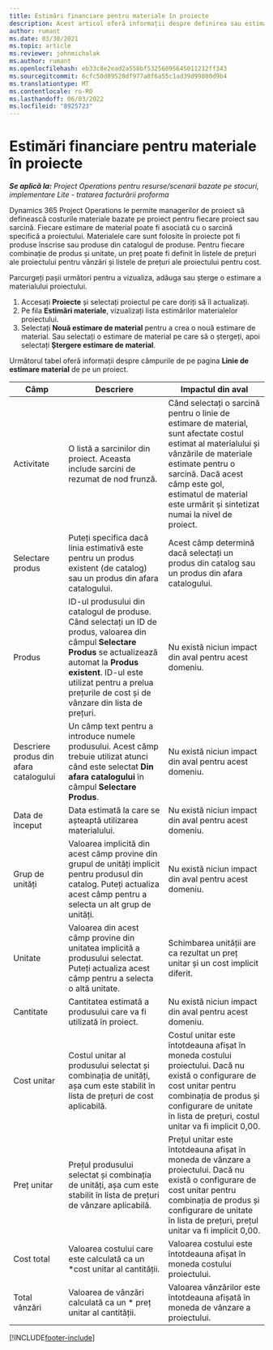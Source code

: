 ```yaml
---
title: Estimări financiare pentru materiale în proiecte
description: Acest articol oferă informații despre definirea sau estimarea materialelor bazate pe proiecte.
author: rumant
ms.date: 03/30/2021
ms.topic: article
ms.reviewer: johnmichalak
ms.author: rumant
ms.openlocfilehash: eb33c8e2ead2a558bf53256095645011212ff343
ms.sourcegitcommit: 6cfc50d89528df977a8f6a55c1ad39d99800d9b4
ms.translationtype: MT
ms.contentlocale: ro-RO
ms.lasthandoff: 06/03/2022
ms.locfileid: "8925723"
---
```

# <a name="financial-estimates-for-materials-on-projects"></a>Estimări financiare pentru materiale în proiecte

_**Se aplică la:** Project Operations pentru resurse/scenarii bazate pe stocuri, implementare Lite - tratarea facturării proforma_

Dynamics 365 Project Operations le permite managerilor de proiect să definească costurile materiale bazate pe proiect pentru fiecare proiect sau sarcină. Fiecare estimare de material poate fi asociată cu o sarcină specifică a proiectului. Materialele care sunt folosite în proiecte pot fi produse înscrise sau produse din catalogul de produse. Pentru fiecare combinație de produs și unitate, un preț poate fi definit în listele de prețuri ale proiectului pentru vânzări și listele de prețuri ale proiectului pentru cost.  

Parcurgeți pașii următori pentru a vizualiza, adăuga sau șterge o estimare a materialului proiectului.

1. Accesați **Proiecte** și selectați proiectul pe care doriți să îl actualizați.
2. Pe fila **Estimări materiale**, vizualizați lista estimărilor materialelor proiectului.
3. Selectați **Nouă estimare de material** pentru a crea o nouă estimare de material. Sau selectați o estimare de material pe care să o ștergeți, apoi selectați **Ștergere estimare de material**.

Următorul tabel oferă informații despre câmpurile de pe pagina **Linie de estimare material** de pe un proiect. 

| **Câmp** | **Descriere** | **Impactul din aval** |
| --- | --- | --- |
| Activitate | O listă a sarcinilor din proiect. Aceasta include sarcini de rezumat de nod frunză. | Când selectați o sarcină pentru o linie de estimare de material, sunt afectate costul estimat al materialului și vânzările de materiale estimate pentru o sarcină. Dacă acest câmp este gol, estimatul de material este urmărit și sintetizat numai la nivel de proiect. |
| Selectare produs |  Puteți specifica dacă linia estimativă este pentru un produs existent (de catalog) sau un produs din afara catalogului. | Acest câmp determină dacă selectați un produs din catalog sau un produs din afara catalogului. |
| Produs | ID-ul produsului din catalogul de produse. Când selectați un ID de produs, valoarea din câmpul **Selectare Produs** se actualizează automat la **Produs existent**. ID-ul este utilizat pentru a prelua prețurile de cost și de vânzare din lista de prețuri. | Nu există niciun impact din aval pentru acest domeniu. |
| Descriere produs din afara catalogului | Un câmp text pentru a introduce numele produsului. Acest câmp trebuie utilizat atunci când este selectat **Din afara catalogului** în câmpul **Selectare Produs**.| Nu există niciun impact din aval pentru acest domeniu. |
| Data de început | Data estimată la care se așteaptă utilizarea materialului. | Nu există niciun impact din aval pentru acest domeniu. |
| Grup de unități | Valoarea implicită din acest câmp provine din grupul de unități implicit pentru produsul din catalog. Puteți actualiza acest câmp pentru a selecta un alt grup de unități. | Nu există niciun impact din aval pentru acest domeniu. |
| Unitate | Valoarea din acest câmp provine din unitatea implicită a produsului selectat. Puteți actualiza acest câmp pentru a selecta o altă unitate. | Schimbarea unității are ca rezultat un preț unitar și un cost implicit diferit. |
| Cantitate | Cantitatea estimată a produsului care va fi utilizată în proiect. | Nu există niciun impact din aval pentru acest domeniu. |
| Cost unitar | Costul unitar al produsului selectat și combinația de unități, așa cum este stabilit în lista de prețuri de cost aplicabilă. | Costul unitar este întotdeauna afișat în moneda costului proiectului. Dacă nu există o configurare de cost unitar pentru combinația de produs și configurare de unitate în lista de prețuri, costul unitar va fi implicit 0,00. |
| Preț unitar | Prețul produsului selectat și combinația de unități, așa cum este stabilit în lista de prețuri de vânzare aplicabilă. | Prețul unitar este întotdeauna afișat în moneda de vânzare a proiectului. Dacă nu există o configurare de cost unitar pentru combinația de produs și configurare de unitate în lista de prețuri, prețul unitar va fi implicit 0,00.|
| Cost total | Valoarea costului care este calculată ca un \*cost unitar al cantității.| Valoarea costului este întotdeauna afișat în moneda costului proiectului. |
| Total vânzări | Valoarea de vânzări calculată ca un \* preț unitar al cantității. | Valoarea vânzărilor este întotdeauna afișată în moneda de vânzare a proiectului. |


[!INCLUDE[footer-include](../includes/footer-banner.md)]
